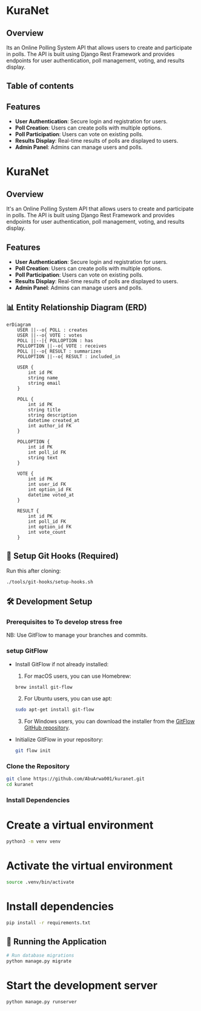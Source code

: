 <!-- TODO: Remove repeated content -->

# KuraNet

## Overview
Its an Online Polling System API that allows users to create and participate in polls. The API is built using Django Rest Framework and provides endpoints for user authentication, poll management, voting, and results display.

## Table of contents


## Features

- **User Authentication**: Secure login and registration for users.
- **Poll Creation**: Users can create polls with multiple options.
- **Poll Participation**: Users can vote on existing polls.
- **Results Display**: Real-time results of polls are displayed to users.
- **Admin Panel**: Admins can manage users and polls.

# KuraNet


## Overview
It's an Online Polling System API that allows users to create and participate in polls. The API is built using Django Rest Framework and provides endpoints for user authentication, poll management, voting, and results display.

## Features

- **User Authentication**: Secure login and registration for users.
- **Poll Creation**: Users can create polls with multiple options.
- **Poll Participation**: Users can vote on existing polls.
- **Results Display**: Real-time results of polls are displayed to users.
- **Admin Panel**: Admins can manage users and polls.

## 📊 Entity Relationship Diagram (ERD)

```mermaid
erDiagram
    USER ||--o{ POLL : creates
    USER ||--o{ VOTE : votes
    POLL ||--|{ POLLOPTION : has
    POLLOPTION ||--o{ VOTE : receives
    POLL ||--o{ RESULT : summarizes
    POLLOPTION ||--o{ RESULT : included_in

    USER {
        int id PK
        string name
        string email
    }

    POLL {
        int id PK
        string title
        string description
        datetime created_at
        int author_id FK
    }

    POLLOPTION {
        int id PK
        int poll_id FK
        string text
    }

    VOTE {
        int id PK
        int user_id FK
        int option_id FK
        datetime voted_at
    }

    RESULT {
        int id PK
        int poll_id FK
        int option_id FK
        int vote_count
    }
```

## 🚧 Setup Git Hooks (Required)

Run this after cloning:

```bash
./tools/git-hooks/setup-hooks.sh
```

## 🛠️ Development Setup

### Prerequisites to To develop stress free

NB: Use GitFlow to manage your branches and commits.

### setup GitFlow

- Install GitFlow if not already installed:
    1. For macOS users, you can use Homebrew:

   
    ```bash
    brew install git-flow
    ```

    2. For Ubuntu users, you can use apt:

    ```bash
    sudo apt-get install git-flow
    ```

    3. For Windows users, you can download the installer from the [GitFlow GitHub repository](https://github.com/nvie/gitflow).

- Initialize GitFlow in your repository:

    ```bash
    git flow init
    ```

### Clone the Repository

```bash
git clone https://github.com/AbuArwa001/kuranet.git
cd kuranet
```

### Install Dependencies
# Create a virtual environment

```bash
python3 -m venv venv
```

# Activate the virtual environment


```bash
source .venv/bin/activate
```

# Install dependencies

```bash
pip install -r requirements.txt
```

## 🏃 Running the Application

```bash
# Run database migrations
python manage.py migrate
```

# Start the development server

```bash
python manage.py runserver
```

